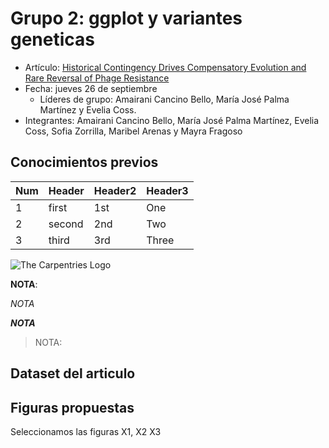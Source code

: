 # Grupo 2: ggplot y variantes geneticas

- Artículo: [Historical Contingency Drives Compensatory Evolution and Rare Reversal of Phage Resistance](https://academic.oup.com/mbe/article/39/9/msac182/6673247?login=false#371728839)
- Fecha: jueves 26 de septiembre
  + Líderes de grupo: Amairani Cancino Bello, María José Palma Martínez y Evelia Coss.
- Integrantes: Amairani Cancino Bello, María José Palma Martínez, Evelia Coss, Sofia Zorrilla, Maribel Arenas y Mayra Fragoso

## Conocimientos previos
| Num | Header | Header2 | Header3 |
|-----|--------|---------|---------|
|  1  | first  | 1st     | One     |
|  2  | second | 2nd     | Two     |
|  3  | third  | 3rd     | Three   |

![The Carpentries Logo](https://carpentries.org/assets/img/TheCarpentries.svg)


**NOTA**:

*NOTA*

***NOTA***

> NOTA: 

## Dataset del articulo


## Figuras propuestas

Seleccionamos las figuras X1, X2 X3






